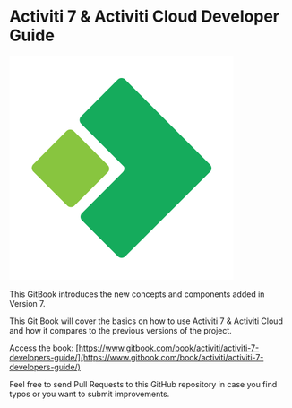 # Activiti 7 & Activiti Cloud Developer Guide

[![Activiti](/assets/Acitiviti_Icon_FullColor_GitHub_400x400.png)](https://github.com/Activiti)

This GitBook introduces the new concepts and components added in Version 7.

This Git Book will cover the basics on how to use Activiti 7 & Activiti Cloud and how it compares to the previous versions of the project.

Access the book: [https://www.gitbook.com/book/activiti/activiti-7-developers-guide/](https://www.gitbook.com/book/activiti/activiti-7-developers-guide/)

Feel free to send Pull Requests to this GitHub repository in case you find typos or you want to submit improvements.

